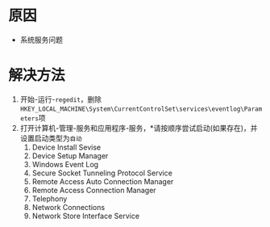 <!-- TITLE: 故障 711 远程访问服务管理器无法启动 -->
<!-- SUBTITLE: 本错误属于移动、联通故障 -->

# 原因

- 系统服务问题

# 解决方法

1. 开始-运行-`regedit`，删除`HKEY_LOCAL_MACHINE\System\CurrentControlSet\services\eventlog\Parameters`项
2. 打开计算机-管理-服务和应用程序-服务，*请按顺序尝试启动(如果存在)，并设置启动类型为`自动`
    1. Device Install Sevise
    2. Device Setup Manager
    3. Windows Event Log
    4. Secure Socket Tunneling Protocol Service
    5. Remote Access Auto Connection Manager
    6. Remote Access Connection Manager
    7. Telephony
    8. Network Connections
    9. Network Store Interface Service